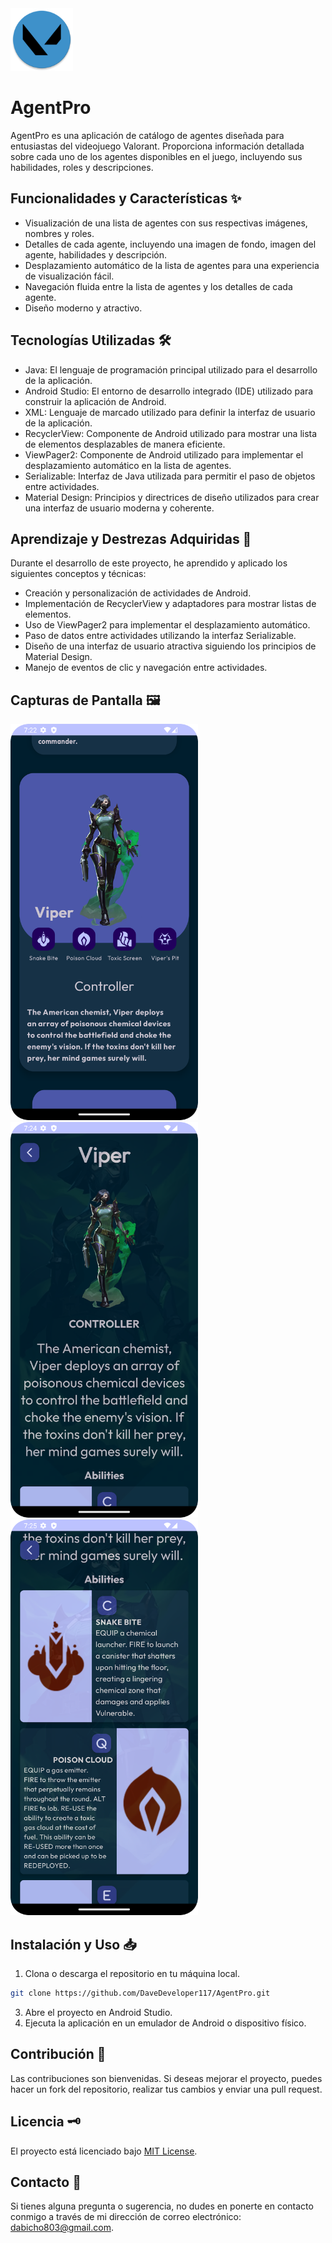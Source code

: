 
<img src="https://github.com/DaveDeveloper117/AgentPro/blob/master/app/src/main/res/mipmap-xxhdpi/ic_index_round.png" alt="logo" width="100"> 

# AgentPro

AgentPro es una aplicación de catálogo de agentes diseñada para entusiastas del videojuego Valorant. Proporciona información detallada sobre cada uno de los agentes disponibles en el juego, incluyendo sus habilidades, roles y descripciones.

## Funcionalidades y Características ✨

-   Visualización de una lista de agentes con sus respectivas imágenes, nombres y roles.
-   Detalles de cada agente, incluyendo una imagen de fondo, imagen del agente, habilidades y descripción.
-   Desplazamiento automático de la lista de agentes para una experiencia de visualización fácil.
-   Navegación fluida entre la lista de agentes y los detalles de cada agente.
-   Diseño moderno y atractivo.

## Tecnologías Utilizadas 🛠️

-   Java: El lenguaje de programación principal utilizado para el desarrollo de la aplicación.
-   Android Studio: El entorno de desarrollo integrado (IDE) utilizado para construir la aplicación de Android.
-   XML: Lenguaje de marcado utilizado para definir la interfaz de usuario de la aplicación.
-   RecyclerView: Componente de Android utilizado para mostrar una lista de elementos desplazables de manera eficiente.
-   ViewPager2: Componente de Android utilizado para implementar el desplazamiento automático en la lista de agentes.
-   Serializable: Interfaz de Java utilizada para permitir el paso de objetos entre actividades.
-   Material Design: Principios y directrices de diseño utilizados para crear una interfaz de usuario moderna y coherente.

## Aprendizaje y Destrezas Adquiridas 🦾

Durante el desarrollo de este proyecto, he aprendido y aplicado los siguientes conceptos y técnicas:

-   Creación y personalización de actividades de Android.
-   Implementación de RecyclerView y adaptadores para mostrar listas de elementos.
-   Uso de ViewPager2 para implementar el desplazamiento automático.
-   Paso de datos entre actividades utilizando la interfaz Serializable.
-   Diseño de una interfaz de usuario atractiva siguiendo los principios de Material Design.
-   Manejo de eventos de clic y navegación entre actividades.

## Capturas de Pantalla 🖼️

<img src="assets/ss_1.png" alt="viper" width="300"> <img src="assets/ss_2.png" alt="viper details" width="300"> <img src="assets/ss_3.png" alt="abilities details" width="300">

## Instalación y Uso 📥

1.  Clona o descarga el repositorio en tu máquina local.
```bash 
git clone https://github.com/DaveDeveloper117/AgentPro.git
```
3.  Abre el proyecto en Android Studio.
4.  Ejecuta la aplicación en un emulador de Android o dispositivo físico.

## Contribución 🤝

Las contribuciones son bienvenidas. Si deseas mejorar el proyecto, puedes hacer un fork del repositorio, realizar tus cambios y enviar una pull request.

## Licencia 🗝️

El proyecto está licenciado bajo [MIT License](https://github.com/DaveDeveloper117/AgentPro/blob/master/LICENSE).

## Contacto 📩

Si tienes alguna pregunta o sugerencia, no dudes en ponerte en contacto conmigo a través de mi dirección de correo electrónico: [dabicho803@gmail.com](mailto:dabicho803@gmail.com).

